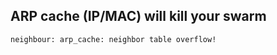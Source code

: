 ## ARP cache (IP/MAC) will kill your swarm

`neighbour: arp_cache: neighbor table overflow!`

<div class="image-slide"></div>

